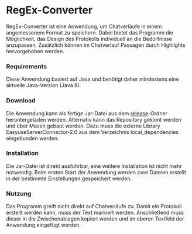 # RegEx-Converter
RegEx-Converter ist eine Anwendung, um Chatverläufe in einem angemessenem Format zu speichern. Dabei bietet das Programm die Möglichkeit, das Design des Protokolls individuell an die Bedürfnisse anzupassen. Zusätzlich können im Chatverlauf Passagen durch Highlights hervorgehoben werden.

### Requirements
Diese Anwendung basiert auf Java und benötigt daher mindestens eine aktuelle Java-Version (Java 8).

### Download
Die Anwendung kann als fertige Jar-Datei aus dem [release](https://github.com/TimOperator/RegEx-Converter/tree/master/release)-Ordner heruntergeladen werden. Alternativ kann das Repository geklont werden und über Maven gebaut werden. Dazu muss die externe Library EasyuseServerConnector-2.0 aus dem Verzeichnis local_dependencies eingebunden werden.

### Installation
Die Jar-Datei ist direkt ausführbar, eine weitere Installation ist nicht mehr notwendig. Beim ersten Start der Anwendung werden zwei Dateien erstellt in der bestimmte Einstellungen gespeichert werden. 

### Nutzung
Das Programm greift nicht direkt auf Chatverläufe zu. Damit ein Protokoll erstellt werden kann, muss der Text markiert werden. Anschließend muss dieser in die Zwischenablagen kopiert werden und im oberen Textfeld der Anwendung eingefügt werden.
